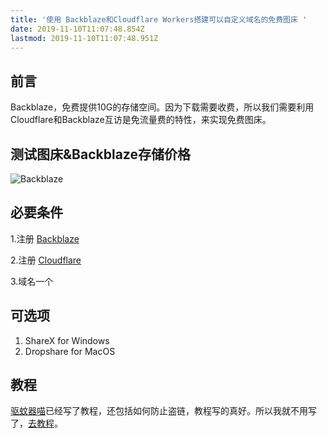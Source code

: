 ```yaml
---
title: '使用 Backblaze和Cloudflare Workers搭建可以自定义域名的免费图床 '
date: 2019-11-10T11:07:48.854Z
lastmod: 2019-11-10T11:07:48.951Z
---
```

## 前言
Backblaze，免费提供10G的存储空间。因为下载需要收费，所以我们需要利用Cloudflare和Backblaze互访是免流量费的特性，来实现免费图床。

##  测试图床&Backblaze存储价格

![Backblaze](https://img.suan.su/Screen-Shot-2019-11-12-13-13-36.png)

## 必要条件
1.注册 [Backblaze](https://www.backblaze.com/b2/sign-up.html)

2.注册 [Cloudflare](https://dash.cloudflare.com/sign-up)

3.域名一个

## 可选项
1. ShareX for Windows
2. Dropshare for MacOS

## 教程

[驱蚊器喵](https://blog.meow.page)已经写了教程，还包括如何防止盗链，教程写的真好。所以我就不用写了，[去教程](https://blog.meow.page/2019/09/24/free-personal-image-hosting-with-backblaze-b2-and-cloudflare-workers/)。




